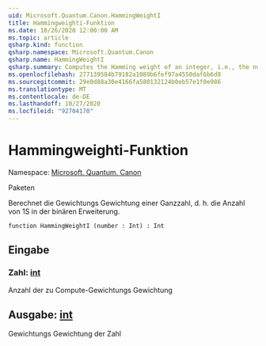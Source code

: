 ```yaml
---
uid: Microsoft.Quantum.Canon.HammingWeightI
title: Hammingweighti-Funktion
ms.date: 10/26/2020 12:00:00 AM
ms.topic: article
qsharp.kind: function
qsharp.namespace: Microsoft.Quantum.Canon
qsharp.name: HammingWeightI
qsharp.summary: Computes the Hamming weight of an integer, i.e., the number of 1s in its binary expansion.
ms.openlocfilehash: 277139584b79182a1089b6fef97a4550daf6b6d8
ms.sourcegitcommit: 29e0d88a30e4166fa580132124b0eb57e1f0e986
ms.translationtype: MT
ms.contentlocale: de-DE
ms.lasthandoff: 10/27/2020
ms.locfileid: "92704170"
---
```

# <a name="hammingweighti-function"></a>Hammingweighti-Funktion

Namespace: [Microsoft. Quantum. Canon](xref:Microsoft.Quantum.Canon)

Paketen [](https://nuget.org/packages/)


Berechnet die Gewichtungs Gewichtung einer Ganzzahl, d. h. die Anzahl von 1S in der binären Erweiterung.

```qsharp
function HammingWeightI (number : Int) : Int
```


## <a name="input"></a>Eingabe

### <a name="number--int"></a>Zahl: [int](xref:microsoft.quantum.lang-ref.int)

Anzahl der zu Compute-Gewichtungs Gewichtung



## <a name="output--int"></a>Ausgabe: [int](xref:microsoft.quantum.lang-ref.int)

Gewichtungs Gewichtung der Zahl